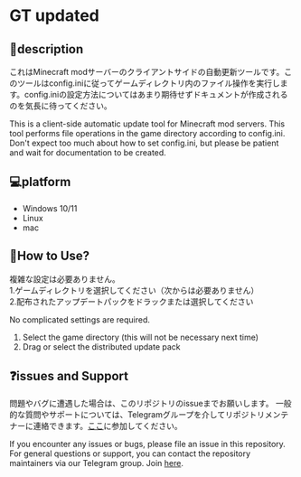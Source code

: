 # GT updated
## 📝description
これはMinecraft modサーバーのクライアントサイドの自動更新ツールです。このツールはconfig.iniに従ってゲームディレクトリ内のファイル操作を実行します。config.iniの設定方法についてはあまり期待せずドキュメントが作成されるのを気長に待ってください。

This is a client-side automatic update tool for Minecraft mod servers. This tool performs file operations in the game directory according to config.ini. Don't expect too much about how to set config.ini, but please be patient and wait for documentation to be created.
## 💻platform
- Windows 10/11
- Linux
- mac
## 🤔How to Use?
複雑な設定は必要ありません。  
1.ゲームディレクトリを選択してください（次からは必要ありません）  
2.配布されたアップデートパックをドラックまたは選択してください

No complicated settings are required.
1. Select the game directory (this will not be necessary next time)
2. Drag or select the distributed update pack
## ❓issues and Support
問題やバグに遭遇した場合は、このリポジトリのissueまでお願いします。
一般的な質問やサポートについては、Telegramグループを介してリポジトリメンテナーに連絡できます。[ここ](https://t.me/+o1gwsjoeg0xiZjE1)に参加してください。

If you encounter any issues or bugs, please file an issue in this repository.
For general questions or support, you can contact the repository maintainers via our Telegram group. Join [here](https://t.me/+o1gwsjoeg0xiZjE1).
